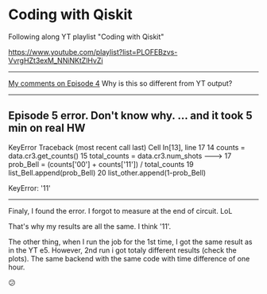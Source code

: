 # Coding with Qiskit
Following along YT playlist "Coding with Qiskit"

https://www.youtube.com/playlist?list=PLOFEBzvs-VvrgHZt3exM_NNiNKtZlHvZi

- - -

[My comments on Episode 4](/comments.episode4.md)
Why is this so different from YT output?

---------------------------------------------------------------------------
Episode 5 error. Don't know why.
... and it took 5 min on real HW
---------------------------------------------------------------------------
KeyError                                  Traceback (most recent call last)
Cell In[13], line 17
     14 counts = data.cr3.get_counts()
     15 total_counts = data.cr3.num_shots
---> 17 prob_Bell = (counts['00'] + counts['11']) / total_counts
     19 list_Bell.append(prob_Bell)
     20 list_other.append(1-prob_Bell)

KeyError: '11'
- - -
Finaly, I found the error.
I forgot to measure at the end of circuit. LoL

That's why my results are all the same. I think '11'.

The other thing, 
when I run the job for the 1st time, I got the same result as in the YT e5.
However, 2nd run i got totaly different results (check the plots).
The same backend with the same code with time difference of one hour.

:confused:

